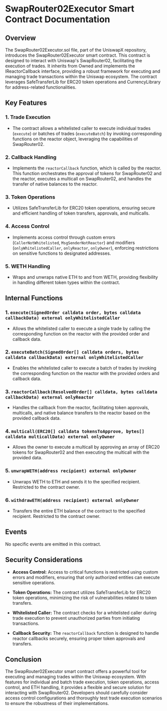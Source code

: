 # SwapRouter02Executor Smart Contract Documentation

## Overview

The SwapRouter02Executor.sol file, part of the UniswapX repository, introduces the SwapRouter02Executor smart contract. This contract is designed to interact with Uniswap's SwapRouter02, facilitating the execution of trades. It inherits from Owned and implements the IReactorCallback interface, providing a robust framework for executing and managing trade transactions within the Uniswap ecosystem. The contract leverages SafeTransferLib for ERC20 token operations and CurrencyLibrary for address-related functionalities.

## Key Features

### 1. Trade Execution
- The contract allows a whitelisted caller to execute individual trades (`execute`) or batches of trades (`executeBatch`) by invoking corresponding functions on the reactor object, leveraging the capabilities of SwapRouter02.

### 2. Callback Handling
- Implements the `reactorCallback` function, which is called by the reactor. This function orchestrates the approval of tokens for SwapRouter02 and the reactor, executes a multicall on SwapRouter02, and handles the transfer of native balances to the reactor.

### 3. Token Operations
- Utilizes SafeTransferLib for ERC20 token operations, ensuring secure and efficient handling of token transfers, approvals, and multicalls.

### 4. Access Control
- Implements access control through custom errors (`CallerNotWhitelisted`, `MsgSenderNotReactor`) and modifiers (`onlyWhitelistedCaller`, `onlyReactor`, `onlyOwner`), enforcing restrictions on sensitive functions to designated addresses.

### 5. WETH Handling
- Wraps and unwraps native ETH to and from WETH, providing flexibility in handling different token types within the contract.

## Internal Functions

### 1. `execute(SignedOrder calldata order, bytes calldata callbackData) external onlyWhitelistedCaller`
- Allows the whitelisted caller to execute a single trade by calling the corresponding function on the reactor with the provided order and callback data.

### 2. `executeBatch(SignedOrder[] calldata orders, bytes calldata callbackData) external onlyWhitelistedCaller`
- Enables the whitelisted caller to execute a batch of trades by invoking the corresponding function on the reactor with the provided orders and callback data.

### 3. `reactorCallback(ResolvedOrder[] calldata, bytes calldata callbackData) external onlyReactor`
- Handles the callback from the reactor, facilitating token approvals, multicalls, and native balance transfers to the reactor based on the provided callback data.

### 4. `multicall(ERC20[] calldata tokensToApprove, bytes[] calldata multicallData) external onlyOwner`
- Allows the owner to execute a multicall by approving an array of ERC20 tokens for SwapRouter02 and then executing the multicall with the provided data.

### 5. `unwrapWETH(address recipient) external onlyOwner`
- Unwraps WETH to ETH and sends it to the specified recipient. Restricted to the contract owner.

### 6. `withdrawETH(address recipient) external onlyOwner`
- Transfers the entire ETH balance of the contract to the specified recipient. Restricted to the contract owner.

## Events

No specific events are emitted in this contract.

## Security Considerations

- **Access Control:** Access to critical functions is restricted using custom errors and modifiers, ensuring that only authorized entities can execute sensitive operations.

- **Token Operations:** The contract utilizes SafeTransferLib for ERC20 token operations, minimizing the risk of vulnerabilities related to token transfers.

- **Whitelisted Caller:** The contract checks for a whitelisted caller during trade execution to prevent unauthorized parties from initiating transactions.

- **Callback Security:** The `reactorCallback` function is designed to handle reactor callbacks securely, ensuring proper token approvals and transfers.

## Conclusion

The SwapRouter02Executor smart contract offers a powerful tool for executing and managing trades within the Uniswap ecosystem. With features for individual and batch trade execution, token operations, access control, and ETH handling, it provides a flexible and secure solution for interacting with SwapRouter02. Developers should carefully consider access control configurations and thoroughly test trade execution scenarios to ensure the robustness of their implementations.